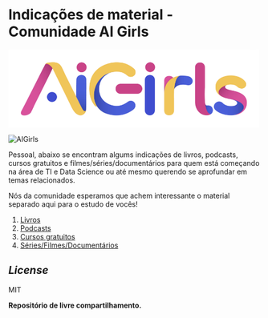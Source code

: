 # Indicações de material - Comunidade AI Girls

<p><img src="logo.png" width=500px align="center">
</p>

![AIGirls](https://drive.google.com/file/d/1eu-fODHm5ZTQcrGS7ycHIpjbkTI3jq9m/view?usp=sharing "AIGirls")

Pessoal, abaixo se encontram algums indicações de livros, podcasts, cursos gratuitos e filmes/séries/documentários para quem está começando na área de TI e Data Science ou até mesmo querendo se aprofundar em temas relacionados.

Nós da comunidade esperamos que achem interessante o material separado aqui para o estudo de vocês!

1. [Livros]
2. [Podcasts]
3. [Cursos gratuitos]
4. [Séries/Filmes/Documentários]

## _License_

MIT

**Repositório de livre compartilhamento.**

   [Livros]: <Indicações_Livros.md>
   [Podcasts]: <Indicações_Podcasts.md>
   [Cursos gratuitos]: <CursosGratuitos.md>
   [Séries/Filmes/Documentários]: <ParaAssistir.md>
   
